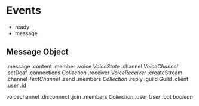 # Events
- ready
- message

## Message Object 
.message
    .content
    .member
        .voice *VoiceState*
            .channel *VoiceChannel*
            .setDeaf
            .connections *Collection<VoiceConnection>*
                    .receiver *VoiceReceiver*
                        .createStream
    .channel *TextChannel* 
        .send
        .members *Collection<GuildMember>*
    .reply
    .guild Guild
.client
    .user
        .id


voicechannel
    .disconnect
    .join
    .members *Collection<GuildMember>*
            .user *User*
                .bot *boolean*